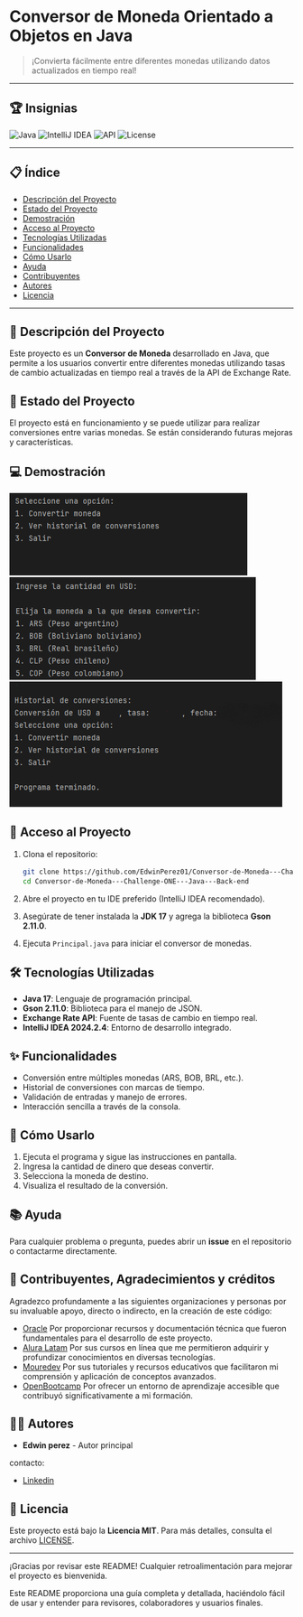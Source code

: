 # Conversor de Moneda Orientado a Objetos en Java
> ¡Convierta fácilmente entre diferentes monedas utilizando datos actualizados en tiempo real!


---

## 🏆 Insignias
![Java](https://img.shields.io/badge/Java-17-blue)
![IntelliJ IDEA](https://img.shields.io/badge/IntelliJ-2024.2.4-brightgreen)
![API](https://img.shields.io/badge/API-Exchange%20Rate%20API-red)
![License](https://img.shields.io/badge/License-MIT-green)

---

## 📋 Índice

- [Descripción del Proyecto](#descripción-del-proyecto)
- [Estado del Proyecto](#estado-del-proyecto)
- [Demostración](#demostración)
- [Acceso al Proyecto](#acceso-al-proyecto)
- [Tecnologías Utilizadas](#tecnologías-utilizadas)
- [Funcionalidades](#funcionalidades)
- [Cómo Usarlo](#cómo-usarlo)
- [Ayuda](#ayuda)
- [Contribuyentes](#contribuyentes)
- [Autores](#autores)
- [Licencia](#licencia)

---

## 📖 Descripción del Proyecto
Este proyecto es un **Conversor de Moneda** desarrollado en Java, que permite a los usuarios convertir entre diferentes monedas utilizando tasas de cambio actualizadas en tiempo real a través de la API de Exchange Rate.

## 🚧 Estado del Proyecto
El proyecto está en funcionamiento y se puede utilizar para realizar conversiones entre varias monedas. Se están considerando futuras mejoras y características.

## 💻 Demostración
![Demostración](https://github.com/EdwinPerez01/Conversor-de-Moneda---Challenge-ONE---Java---Back-end/blob/c99f77f73c9bd35966f87816ca1bce9454ac47ff/Captura%20de%20pantalla%202024-10-28%20232950.png)
![Demostración](https://github.com/EdwinPerez01/Conversor-de-Moneda---Challenge-ONE---Java---Back-end/blob/c99f77f73c9bd35966f87816ca1bce9454ac47ff/Captura%20de%20pantalla%202024-10-28%20233042.png)
![Demostración](https://github.com/EdwinPerez01/Conversor-de-Moneda---Challenge-ONE---Java---Back-end/blob/c99f77f73c9bd35966f87816ca1bce9454ac47ff/Captura%20de%20pantalla%202024-10-28%20233256.png)

## 🚀 Acceso al Proyecto
1. Clona el repositorio:
    ```bash
    git clone https://github.com/EdwinPerez01/Conversor-de-Moneda---Challenge-ONE---Java---Back-end.git
    cd Conversor-de-Moneda---Challenge-ONE---Java---Back-end
    ```

2. Abre el proyecto en tu IDE preferido (IntelliJ IDEA recomendado).
3. Asegúrate de tener instalada la **JDK 17** y agrega la biblioteca **Gson 2.11.0**.
4. Ejecuta `Principal.java` para iniciar el conversor de monedas.

## 🛠 Tecnologías Utilizadas
- **Java 17**: Lenguaje de programación principal.
- **Gson 2.11.0**: Biblioteca para el manejo de JSON.
- **Exchange Rate API**: Fuente de tasas de cambio en tiempo real.
- **IntelliJ IDEA 2024.2.4**: Entorno de desarrollo integrado.

## ✨ Funcionalidades
- Conversión entre múltiples monedas (ARS, BOB, BRL, etc.).
- Historial de conversiones con marcas de tiempo.
- Validación de entradas y manejo de errores.
- Interacción sencilla a través de la consola.

## 📝 Cómo Usarlo
1. Ejecuta el programa y sigue las instrucciones en pantalla.
2. Ingresa la cantidad de dinero que deseas convertir.
3. Selecciona la moneda de destino.
4. Visualiza el resultado de la conversión.

## 📚 Ayuda
Para cualquier problema o pregunta, puedes abrir un **issue** en el repositorio o contactarme directamente.

## 🤝 Contribuyentes, Agradecimientos y créditos

Agradezco profundamente a las siguientes organizaciones y personas por su invaluable apoyo, directo o indirecto, en la creación de este código:

 - [Oracle](https://www.oracle.com/ar/education/oracle-next-education/) Por proporcionar recursos y documentación técnica que fueron fundamentales para el desarrollo de este proyecto.
 - [Alura Latam](https://app.aluracursos.com/form-one/registro/latam-general) Por sus cursos en línea que me permitieron adquirir y profundizar conocimientos en diversas tecnologías.
 - [Mouredev](https://www.youtube.com/@mouredev) Por sus tutoriales y recursos educativos que facilitaron mi comprensión y aplicación de conceptos avanzados.
 - [OpenBootcamp](https://www.youtube.com/@OpenBootcamp) Por ofrecer un entorno de aprendizaje accesible que contribuyó significativamente a mi formación.

## 👨‍💻 Autores
- **Edwin perez** - Autor principal

contacto:
- [Linkedin](https://www.linkedin.com/in/edwin-perez01/)

## 📄 Licencia
Este proyecto está bajo la **Licencia MIT**. Para más detalles, consulta el archivo [LICENSE](LICENSE).

---

¡Gracias por revisar este README! Cualquier retroalimentación para mejorar el proyecto es bienvenida.

Este README proporciona una guía completa y detallada, haciéndolo fácil de usar y entender para revisores, colaboradores y usuarios finales.
